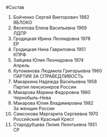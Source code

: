 #Состав
1. Бойченко Сергей Викторович 1982   
    ЯБЛОКО
2. Веселова Елена Васильевна 1969   
    ЛДПР
3. Гродицкая Ирина Леонидовна 1978   
    ЕР
4. Гродицкая Нина Гавриловна 1951   
    КПРФ
5. Зайцева Юлия Леонидовна 1974   
    Апрель
6. Кутоманова Людмила Григорьевна 1960   
    ПАРТИЯ ЗА СПРАВЕДЛИВОСТЬ
7. Макаркина Надежда Васильевна 1958   
    Партия пенсионеров России
8. Макарова Марина Федоровна 1960   
    Чернобыль-Нева
9. Макарова Юлия Владимировна 1982   
    За женщин России
10. Самсонова Маргарита Сергеевна 1970   
    Российский Красный Крест
11. Стародубцева Лилия Леонтьевна 1951   
    СР
